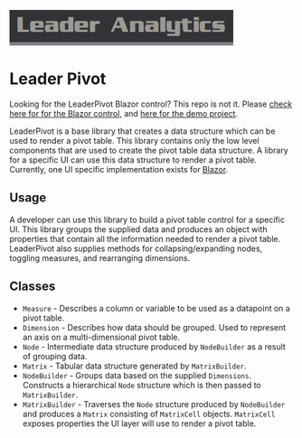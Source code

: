 ![Leader Analytics](./logo.png)
 
# Leader Pivot

Looking for the LeaderPivot Blazor control? This repo is not it.  Please [check here for for the Blazor control](https://github.com/leaderanalytics/LeaderPivot.Blazor), and [here for the demo project](https://github.com/leaderanalytics/LeaderPivot.BlazorDemo).



LeaderPivot is a base library that creates a data structure which can be used to render a pivot table.  This library contains only the low level components that are used to create the pivot table data structure.  A library for a specific UI can use this data structure to render a pivot table.  Currently, one UI specific implementation exists for [Blazor](https://github.com/leaderanalytics/LeaderPivot.Blazor).

## Usage
A developer can use this library to build a pivot table control for a specific UI.  This library groups the supplied data and produces an object with properties that contain all the information needed to render a pivot table.  LeaderPivot also supplies methods for  collapsing/expanding nodes, toggling measures, and rearranging dimensions.  

## Classes

* `Measure` - Describes a column or variable to be used as a datapoint on a pivot table.
* `Dimension` - Describes how data should be grouped.  Used to represent an axis on a multi-dimensional pivot table.
* `Node` - Intermediate data structure produced by `NodeBuilder` as a result of grouping data.
* `Matrix` - Tabular data structure generated by `MatrixBuilder`.  
* `NodeBuilder` - Groups data based on the supplied `Dimensions`. Constructs a hierarchical `Node` structure which is then passed to `MatrixBuilder`.
* `MatrixBuilder` - Traverses the `Node` structure produced by `NodeBuilder` and produces a `Matrix` consisting of `MatrixCell` objects. `MatrixCell` exposes properties the UI layer will use to render a pivot table.